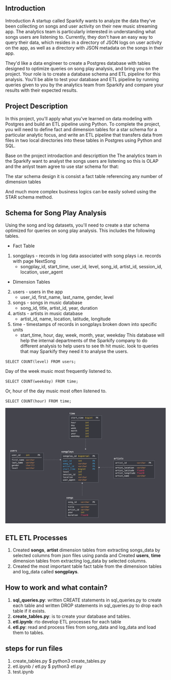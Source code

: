 ## Introduction

Introduction
A startup called Sparkify wants to analyze the data they've been collecting on songs and user activity on their new music streaming app. The analytics team is particularly interested in understanding what songs users are listening to. Currently, they don't have an easy way to query their data, which resides in a directory of JSON logs on user activity on the app, as well as a directory with JSON metadata on the songs in their app.

They'd like a data engineer to create a Postgres database with tables designed to optimize queries on song play analysis, and bring you on the project. Your role is to create a database schema and ETL pipeline for this analysis. You'll be able to test your database and ETL pipeline by running queries given to you by the analytics team from Sparkify and compare your results with their expected results.


## Project Description
In this project, you'll apply what you've learned on data modeling with Postgres and build an ETL pipeline using Python. To complete the project, you will need to define fact and dimension tables for a star schema for a particular analytic focus, and write an ETL pipeline that transfers data from files in two local directories into these tables in Postgres using Python and SQL.

Base on the project introdaction and descripttion the The analytics team in the Sparkify want to analyst the songs users are listening so this is OLAP  and the anlyst team agree to use star schema for that:

The star schema design it is consist a fact table referencing  any number of dimension tables   

And much more complex business logics can be easily solved using the STAR schema method.


## Schema for Song Play Analysis
Using the song and log datasets, you'll need to create a star schema optimized for queries on song play analysis. This includes the following tables.

* Fact Table
 1. songplays - records in log data associated with song plays i.e. records with page NextSong 
     - songplay_id, start_time, user_id, level, song_id, artist_id, session_id, location, user_agent
* Dimension Tables
 2. users - users in the app
     - user_id, first_name, last_name, gender, level
3. songs - songs in music database
    - song_id, title, artist_id, year, duration
4. artists - artists in music database
    - artist_id, name, location, latitude, longitude
5. time - timestamps of records in songplays broken down into specific units
    - start_time, hour, day, week, month, year, weekday
 This database will help the internal departments of the Sparkify company to do different analysis to help users to see th hit music.
 look to queries that may Sparkify they need it to analyse the users.

`SELECT COUNT(level) FROM users;`

Day of the week music most frequently listened to.

`SELECT COUNT(weekday) FROM time;`

Or, hour of the day music most often listened to.

`SELECT COUNT(hour) FROM time;`

 ![](StarScheme.png)

## ETL ETL Processes
1. Created **songs**, **artist** dimension tables from extracting songs_data by selected columns from json files using panda and Created **users**, **time** dimension tables from extracting log_data by selected columns.
2. Created the most important table fact table from the dimensison tables and log_data called **songplays**. 

 
## How to work and what contain?
1. **sql_queries.py**:  written CREATE statements in sql_queries.py to create each table and written DROP statements in sql_queries.py to drop each table if it exists.
2. **create_tables.py**: is  to create your database and tables.
3. **etl.ipynb**: rto develop ETL processes for each table
4. **etl.py**:   read  and process files from song_data and log_data and load them to tables. 
   
    

## steps for run files

1. create_tables.py
          $ python3 create_tables.py 
2.  etl.ipynb / etl.py
          $ python3 etl.py
3. test.ipynb